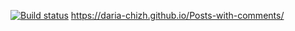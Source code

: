 [![Build status](https://ci.appveyor.com/api/projects/status/lxkjv0bsuyqnf2hs?svg=true)](https://ci.appveyor.com/project/Daria-chizh/posts-with-comments)
https://daria-chizh.github.io/Posts-with-comments/
